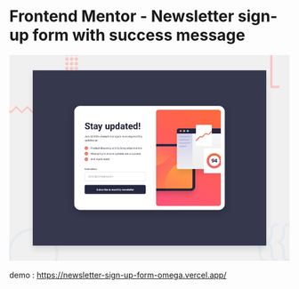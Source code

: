 # Frontend Mentor - Newsletter sign-up form with success message

![Design preview for the Newsletter sign-up form with success message coding challenge](./design/desktop-preview.jpg)

demo : https://newsletter-sign-up-form-omega.vercel.app/
